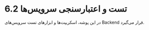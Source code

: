 # 6.2 تست و اعتبارسنجی سرویس‌ها

در این پوشه، اسکریپت‌ها و ابزارهای تست سرویس‌های Backend قرار می‌گیرد.
